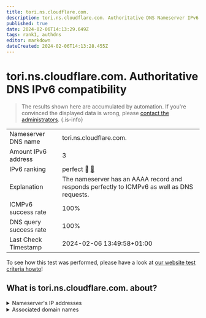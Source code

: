 ```yaml
---
title: tori.ns.cloudflare.com.
description: tori.ns.cloudflare.com. Authoritative DNS Nameserver IPv6 compatibility
published: true
date: 2024-02-06T14:13:29.649Z
tags: rank1, authdns
editor: markdown
dateCreated: 2024-02-06T14:13:28.455Z
---
```


# tori.ns.cloudflare.com. Authoritative DNS IPv6 compatibility

> The results shown here are accumulated by automation. If you're convinced the displayed data is wrong, please [contact the administrators](/howto/chat). 
{.is-info}




|   |   |
| - | - |
| Nameserver DNS name | tori.ns.cloudflare.com.
| Amount IPv6 address | 3
| IPv6 ranking | perfect :1st_place_medal: [🔗](/howto/ranking) |
| Explanation | The nameserver has an AAAA record and responds perfectly to ICMPv6 as well as DNS requests. |
| ICMPv6 success rate | 100%|
| DNS query success rate | 100% |
| Last Check Timestamp | 2024-02-06 13:49:58+01:00 |

To see how this test was performed, please have a look at [our website test criteria howto](/howto/testcriteria/authdns)!


## What is tori.ns.cloudflare.com. about?




<details>
<summary>Nameserver's IP addresses</summary>

2a06:98c1:50::ac40:20e7

2606:4700:50::adf5:3ae7

2803:f800:50::6ca2:c0e7

</details>



<details>
<summary>Associated domain names</summary>

git-scm.com

</details>
